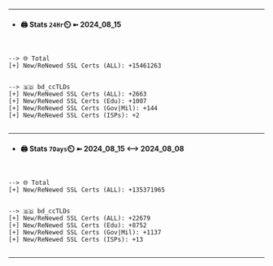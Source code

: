 

---
- #### 🖨️ **Stats** `24Hr`⏲️ ➼ 2024_08_15
```console


--> 🌐 Total
[+] New/ReNewed SSL Certs (ALL): +15461263


--> 🇧🇩 bd_ccTLDs
[+] New/ReNewed SSL Certs (ALL): +2663
[+] New/ReNewed SSL Certs (Edu): +1007
[+] New/ReNewed SSL Certs (Gov|Mil): +144
[+] New/ReNewed SSL Certs (ISPs): +2


```

---
- #### 🖨️ **Stats** `7Days`⏲️ ➼ 2024_08_15 <--> 2024_08_08
```console


--> 🌐 Total
[+] New/ReNewed SSL Certs (ALL): +135371965


--> 🇧🇩 bd_ccTLDs
[+] New/ReNewed SSL Certs (ALL): +22679
[+] New/ReNewed SSL Certs (Edu): +8752
[+] New/ReNewed SSL Certs (Gov|Mil): +1137
[+] New/ReNewed SSL Certs (ISPs): +13


```

---


